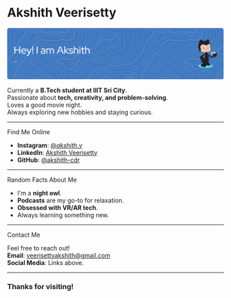 # Akshith Veerisetty 

![Header Image](github-header-image.png)

Currently a **B.Tech student at IIIT Sri City**.  
Passionate about **tech, creativity, and problem-solving**.  
Loves a good movie night.  
Always exploring new hobbies and staying curious.

---

Find Me Online

- **Instagram**: [@_akshith.v_](https://instagram.com/_akshith.v_)  
- **LinkedIn**: [Akshith Veerisetty](https://www.linkedin.com/in/akshith-veerisetty)  
- **GitHub**: [@akshith-cdr](https://github.com/akshith-cdr)  

---

Random Facts About Me

-  I'm a **night owl**.  
-  **Podcasts** are my go-to for relaxation.  
-  **Obsessed with VR/AR tech**.  
-  Always learning something new.  

---

Contact Me

Feel free to reach out!  
 **Email**: [veerisettyakshith@gmail.com](mailto:veerisettyakshith@gmail.com)  
 **Social Media**: Links above.

---

### Thanks for visiting!
